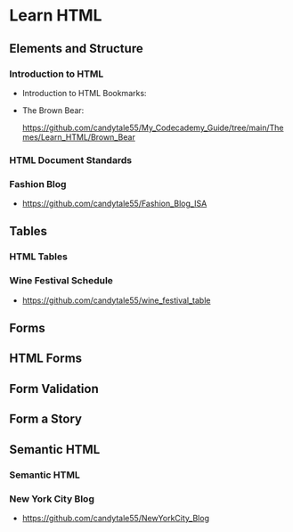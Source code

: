 # Learn HTML


## Elements and Structure

### Introduction to HTML

  * Introduction to HTML Bookmarks: 
    
  
  * The Brown Bear: 
  
    https://github.com/candytale55/My_Codecademy_Guide/tree/main/Themes/Learn_HTML/Brown_Bear 

### HTML Document Standards

### Fashion Blog
  * https://github.com/candytale55/Fashion_Blog_ISA 


## Tables

### HTML Tables

### Wine Festival Schedule
  * https://github.com/candytale55/wine_festival_table

## Forms
## HTML Forms
## Form Validation
## Form a Story

## Semantic HTML

### Semantic HTML

### New York City Blog
  * https://github.com/candytale55/NewYorkCity_Blog
  
